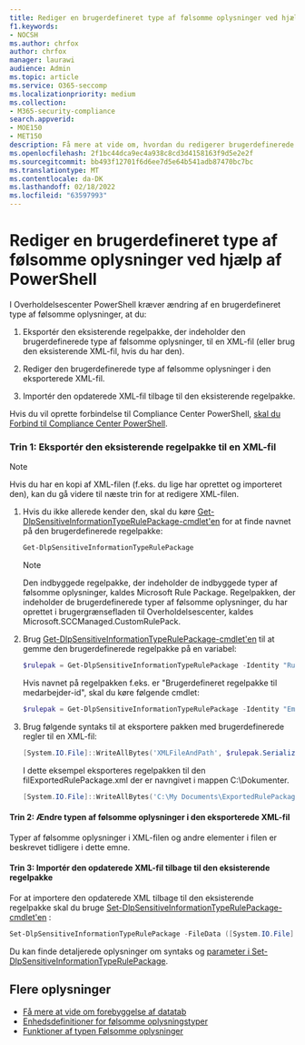 ```yaml
---
title: Rediger en brugerdefineret type af følsomme oplysninger ved hjælp af PowerShell
f1.keywords:
- NOCSH
ms.author: chrfox
author: chrfox
manager: laurawi
audience: Admin
ms.topic: article
ms.service: O365-seccomp
ms.localizationpriority: medium
ms.collection:
- M365-security-compliance
search.appverid:
- MOE150
- MET150
description: Få mere at vide om, hvordan du redigerer brugerdefinerede følsomme oplysninger ved hjælp af PowerShell.
ms.openlocfilehash: 2f1bc44dca9ec4a938c8cd3d4158163f9d5e2e2f
ms.sourcegitcommit: bb493f12701f6d6ee7d5e64b541adb87470bc7bc
ms.translationtype: MT
ms.contentlocale: da-DK
ms.lasthandoff: 02/18/2022
ms.locfileid: "63597993"
---
```

# <a name="modify-a-custom-sensitive-information-type-using-powershell"></a>Rediger en brugerdefineret type af følsomme oplysninger ved hjælp af PowerShell

I Overholdelsescenter PowerShell kræver ændring af en brugerdefineret type af følsomme oplysninger, at du:

1. Eksportér den eksisterende regelpakke, der indeholder den brugerdefinerede type af følsomme oplysninger, til en XML-fil (eller brug den eksisterende XML-fil, hvis du har den).

2. Rediger den brugerdefinerede type af følsomme oplysninger i den eksporterede XML-fil.

3. Importér den opdaterede XML-fil tilbage til den eksisterende regelpakke.

Hvis du vil oprette forbindelse til Compliance Center PowerShell, [skal du Forbind til Compliance Center PowerShell](/powershell/exchange/exchange-online-powershell).

### <a name="step-1-export-the-existing-rule-package-to-an-xml-file"></a>Trin 1: Eksportér den eksisterende regelpakke til en XML-fil

> [!NOTE]
> Hvis du har en kopi af XML-filen (f.eks. du lige har oprettet og importeret den), kan du gå videre til næste trin for at redigere XML-filen.

1. Hvis du ikke allerede kender den, skal du køre [Get-DlpSensitiveInformationTypeRulePackage-cmdlet'en](/powershell/module/exchange/get-dlpsensitiveinformationtype) for at finde navnet på den brugerdefinerede regelpakke:

   ```powershell
   Get-DlpSensitiveInformationTypeRulePackage
   ```

   > [!NOTE]
   > Den indbyggede regelpakke, der indeholder de indbyggede typer af følsomme oplysninger, kaldes Microsoft Rule Package. Regelpakken, der indeholder de brugerdefinerede typer af følsomme oplysninger, du har oprettet i brugergrænsefladen til Overholdelsescenter, kaldes Microsoft.SCCManaged.CustomRulePack.

2. Brug [Get-DlpSensitiveInformationTypeRulePackage-cmdlet'en](/powershell/module/exchange/get-dlpsensitiveinformationtyperulepackage) til at gemme den brugerdefinerede regelpakke på en variabel:

   ```powershell
   $rulepak = Get-DlpSensitiveInformationTypeRulePackage -Identity "RulePackageName"
   ```

   Hvis navnet på regelpakken f.eks. er "Brugerdefineret regelpakke til medarbejder-id", skal du køre følgende cmdlet:

   ```powershell
   $rulepak = Get-DlpSensitiveInformationTypeRulePackage -Identity "Employee ID Custom Rule Pack"
   ```

3. Brug følgende syntaks til at eksportere pakken med brugerdefinerede regler til en XML-fil:

   ```powershell
   [System.IO.File]::WriteAllBytes('XMLFileAndPath', $rulepak.SerializedClassificationRuleCollection)
   ```

   I dette eksempel eksporteres regelpakken til den filExportedRulePackage.xml der er navngivet i mappen C:\Dokumenter.

   ```powershell
   [System.IO.File]::WriteAllBytes('C:\My Documents\ExportedRulePackage.xml', $rulepak.SerializedClassificationRuleCollection)
   ```

#### <a name="step-2-modify-the-sensitive-information-type-in-the-exported-xml-file"></a>Trin 2: Ændre typen af følsomme oplysninger i den eksporterede XML-fil

Typer af følsomme oplysninger i XML-filen og andre elementer i filen er beskrevet tidligere i dette emne.

#### <a name="step-3-import-the-updated-xml-file-back-into-the-existing-rule-package"></a>Trin 3: Importér den opdaterede XML-fil tilbage til den eksisterende regelpakke

For at importere den opdaterede XML tilbage til den eksisterende regelpakke skal du bruge [Set-DlpSensitiveInformationTypeRulePackage-cmdlet'en](/powershell/module/exchange/set-dlpsensitiveinformationtyperulepackage) :

```powershell
Set-DlpSensitiveInformationTypeRulePackage -FileData ([System.IO.File]::ReadAllBytes('C:\My Documents\External Sensitive Info Type Rule Collection.xml'))
```

Du kan finde detaljerede oplysninger om syntaks og [parameter i Set-DlpSensitiveInformationTypeRulePackage](/powershell/module/exchange/set-dlpsensitiveinformationtyperulepackage).

## <a name="more-information"></a>Flere oplysninger

- [Få mere at vide om forebyggelse af datatab](dlp-learn-about-dlp.md)
- [Enhedsdefinitioner for følsomme oplysningstyper](sensitive-information-type-entity-definitions.md)
- [Funktioner af typen Følsomme oplysninger](sit-functions.md)
